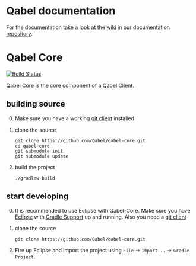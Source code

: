 # Qabel documentation
For the documentation take a look at the [wiki](https://github.com/Qabel/qabel-doc/wiki/Table-of-contents) in our documentation [repository](https://github.com/Qabel/qabel-doc).

# Qabel Core

[![Build Status](https://travis-ci.org/Qabel/qabel-core.svg?branch=master)](https://travis-ci.org/Qabel/qabel-core)

Qabel Core is the core component of a Qabel Client.

## building source

0. Make sure you have a working [git client](http://git-scm.com/) installed

0. clone the source
   ```
   git clone https://github.com/Qabel/qabel-core.git
   cd qabel-core
   git submodule init
   git submodule update
   ```
   
0. build the project
   ```
   ./gradlew build
   ```

## start developing

0. It is recommended to use Eclipse with Qabel-Core. Make sure you have
   [Eclipse](https://www.eclipse.org/home/index.php) with
   [Gradle Support](https://github.com/spring-projects/eclipse-integration-gradle/) up and running. Also you need a [git client](http://git-scm.com/)

0. clone the source
   ```
   git clone https://github.com/Qabel/qabel-core.git
   ```
   
0. Fire up Eclipse and import the project using ```File``` -> ```Import...``` -> ```Gradle Project```.
   
